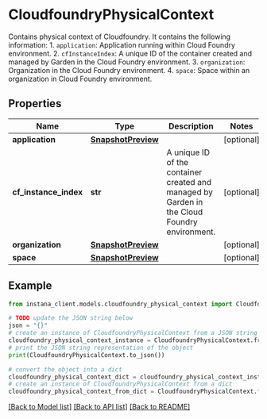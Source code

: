 # CloudfoundryPhysicalContext

Contains physical context of Cloudfoundry. It contains the following information: 1. `application`: Application running within Cloud Foundry environment. 2. `cfInstanceIndex`: A unique ID of the container created and managed by Garden in the Cloud Foundry environment. 3. `organization`: Organization in the Cloud Foundry environment. 4. `space`: Space within an organization in Cloud Foundry environment. 

## Properties

Name | Type | Description | Notes
------------ | ------------- | ------------- | -------------
**application** | [**SnapshotPreview**](SnapshotPreview.md) |  | [optional] 
**cf_instance_index** | **str** | A unique ID of the container created and managed by Garden in the Cloud Foundry environment. | [optional] 
**organization** | [**SnapshotPreview**](SnapshotPreview.md) |  | [optional] 
**space** | [**SnapshotPreview**](SnapshotPreview.md) |  | [optional] 

## Example

```python
from instana_client.models.cloudfoundry_physical_context import CloudfoundryPhysicalContext

# TODO update the JSON string below
json = "{}"
# create an instance of CloudfoundryPhysicalContext from a JSON string
cloudfoundry_physical_context_instance = CloudfoundryPhysicalContext.from_json(json)
# print the JSON string representation of the object
print(CloudfoundryPhysicalContext.to_json())

# convert the object into a dict
cloudfoundry_physical_context_dict = cloudfoundry_physical_context_instance.to_dict()
# create an instance of CloudfoundryPhysicalContext from a dict
cloudfoundry_physical_context_from_dict = CloudfoundryPhysicalContext.from_dict(cloudfoundry_physical_context_dict)
```
[[Back to Model list]](../README.md#documentation-for-models) [[Back to API list]](../README.md#documentation-for-api-endpoints) [[Back to README]](../README.md)


